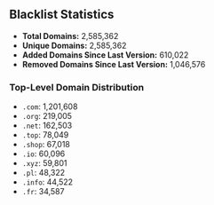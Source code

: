 ## Blacklist Statistics

- **Total Domains:** 2,585,362
- **Unique Domains:** 2,585,362
- **Added Domains Since Last Version:** 610,022
- **Removed Domains Since Last Version:** 1,046,576

### Top-Level Domain Distribution

-  `.com`: 1,201,608
-  `.org`: 219,005
-  `.net`: 162,503
-  `.top`: 78,049
-  `.shop`: 67,018
-  `.io`: 60,096
-  `.xyz`: 59,801
-  `.pl`: 48,322
-  `.info`: 44,522
-  `.fr`: 34,587
